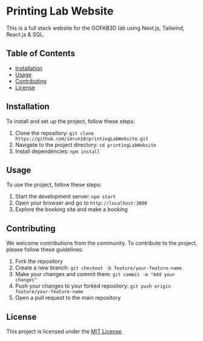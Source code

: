 # Printing Lab Website

This is a full stack website for the GOFAB3D lab using Next.js, Tailwind, React.js & SQL.

## Table of Contents

- [Installation](#installation)
- [Usage](#usage)
- [Contributing](#contributing)
- [License](#license)

## Installation

To install and set up the project, follow these steps:

1. Clone the repository: `git clone https://github.com/imrun10/printingLabWebsite.git`
2. Navigate to the project directory: `cd printingLabWebsite`
3. Install dependencies: `npm install`

## Usage

To use the project, follow these steps:

1. Start the development server: `npm start`
2. Open your browser and go to `http://localhost:3000`
3. Explore the booking site and make a booking

## Contributing

We welcome contributions from the community. To contribute to the project, please follow these guidelines:

1. Fork the repository
2. Create a new branch: `git checkout -b feature/your-feature-name`
3. Make your changes and commit them: `git commit -m "Add your changes"`
4. Push your changes to your forked repository: `git push origin feature/your-feature-name`
5. Open a pull request to the main repository

## License

This project is licensed under the [MIT License](LICENSE).
